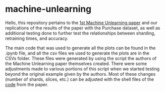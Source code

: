 # machine-unlearning

Hello, this repository pertains to the [1st Machine Unlearning paper](https://arxiv.org/abs/1912.03817) and our replications of the results of the paper with the 
Purchase dataset, as well as additional testing done to further test the relationships between sharding, retraining times, and accuracy. 


The main code that was used to generate all the plots can be found in the .ipynb file, and all the csv files we used to generate the plots are in the CSVs folder. These 
files were generated by using the script the authors of the Machine Unlearning paper themselves created. There were some adjustments made to various portions of this script
when we started testing beyond the original example given by the authors. Most of these changes (number of shards, slices, etc.) can be adjusted with the shell files of the [code](https://github.com/cleverhans-lab/machine-unlearning) from the paper. 
